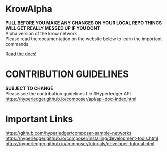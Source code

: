 # KrowAlpha
**PULL BEFORE YOU MAKE ANY CHANGES ON YOUR LOCAL REPO THINGS WILL GET REALLY MESSED UP IF YOU DONT**<br />
Alpha version of the krow network<br />
Please read the documentation on the website below to learn the important commands<br />

[Read the docs!](https://krownetwork.github.io/KrowAlpha/)

# CONTRIBUTION GUIDELINES
**SUBJECT TO CHANGE**<br />
Please see the contribution guidelines file
#Hyperledger API
https://hyperledger.github.io/composer/api/api-doc-index.html<br />
# Important Links
https://github.com/hyperledger/composer-sample-networks<br />
https://hyperledger.github.io/composer/installing/development-tools.html<br />
https://hyperledger.github.io/composer/tutorials/developer-tutorial.html
